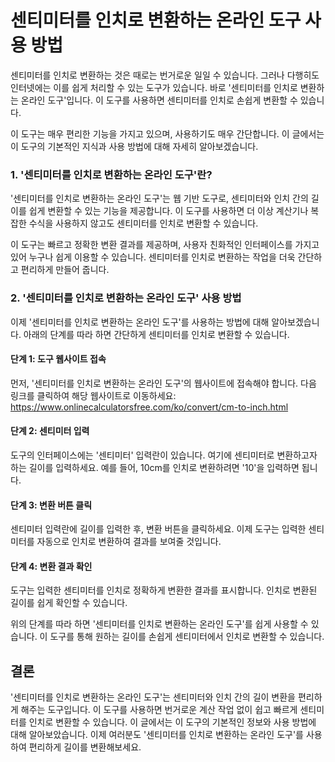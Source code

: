 센티미터를 인치로 변환하는 온라인 도구 사용 방법
===========================

센티미터를 인치로 변환하는 것은 때로는 번거로운 일일 수 있습니다. 그러나 다행히도 인터넷에는 이를 쉽게 처리할 수 있는 도구가 있습니다. 바로 '센티미터를 인치로 변환하는 온라인 도구'입니다. 이 도구를 사용하면 센티미터를 인치로 손쉽게 변환할 수 있습니다.

이 도구는 매우 편리한 기능을 가지고 있으며, 사용하기도 매우 간단합니다. 이 글에서는 이 도구의 기본적인 지식과 사용 방법에 대해 자세히 알아보겠습니다.

### 1. '센티미터를 인치로 변환하는 온라인 도구'란?

'센티미터를 인치로 변환하는 온라인 도구'는 웹 기반 도구로, 센티미터와 인치 간의 길이를 쉽게 변환할 수 있는 기능을 제공합니다. 이 도구를 사용하면 더 이상 계산기나 복잡한 수식을 사용하지 않고도 센티미터를 인치로 변환할 수 있습니다.

이 도구는 빠르고 정확한 변환 결과를 제공하며, 사용자 친화적인 인터페이스를 가지고 있어 누구나 쉽게 이용할 수 있습니다. 센티미터를 인치로 변환하는 작업을 더욱 간단하고 편리하게 만들어 줍니다.

### 2. '센티미터를 인치로 변환하는 온라인 도구' 사용 방법

이제 '센티미터를 인치로 변환하는 온라인 도구'를 사용하는 방법에 대해 알아보겠습니다. 아래의 단계를 따라 하면 간단하게 센티미터를 인치로 변환할 수 있습니다.

#### 단계 1: 도구 웹사이트 접속

먼저, '센티미터를 인치로 변환하는 온라인 도구'의 웹사이트에 접속해야 합니다. 다음 링크를 클릭하여 해당 웹사이트로 이동하세요: <https://www.onlinecalculatorsfree.com/ko/convert/cm-to-inch.html>

#### 단계 2: 센티미터 입력

도구의 인터페이스에는 '센티미터' 입력란이 있습니다. 여기에 센티미터로 변환하고자 하는 길이를 입력하세요. 예를 들어, 10cm를 인치로 변환하려면 '10'을 입력하면 됩니다.

#### 단계 3: 변환 버튼 클릭

센티미터 입력란에 길이를 입력한 후, 변환 버튼을 클릭하세요. 이제 도구는 입력한 센티미터를 자동으로 인치로 변환하여 결과를 보여줄 것입니다.

#### 단계 4: 변환 결과 확인

도구는 입력한 센티미터를 인치로 정확하게 변환한 결과를 표시합니다. 인치로 변환된 길이를 쉽게 확인할 수 있습니다.

위의 단계를 따라 하면 '센티미터를 인치로 변환하는 온라인 도구'를 쉽게 사용할 수 있습니다. 이 도구를 통해 원하는 길이를 손쉽게 센티미터에서 인치로 변환할 수 있습니다.

결론
--

'센티미터를 인치로 변환하는 온라인 도구'는 센티미터와 인치 간의 길이 변환을 편리하게 해주는 도구입니다. 이 도구를 사용하면 번거로운 계산 작업 없이 쉽고 빠르게 센티미터를 인치로 변환할 수 있습니다. 이 글에서는 이 도구의 기본적인 정보와 사용 방법에 대해 알아보았습니다. 이제 여러분도 '센티미터를 인치로 변환하는 온라인 도구'를 사용하여 편리하게 길이를 변환해보세요.